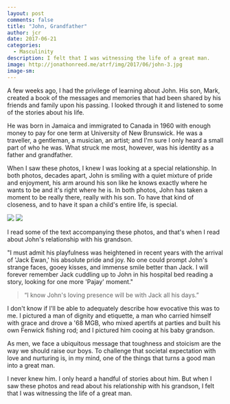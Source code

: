 ```yaml
---
layout: post
comments: false
title: "John, Grandfather"
author: jcr
date: 2017-06-21
categories:
  - Masculinity
description: I felt that I was witnessing the life of a great man.
image: http://jonathonreed.me/atrf/img/2017/06/john-3.jpg
image-sm:
---
```


A few weeks ago, I had the privilege of learning about John. His son, Mark, created a book of the messages and memories that had been shared by his friends and family upon his passing. I looked through it and listened to some of the stories about his life.

He was born in Jamaica and immigrated to Canada in 1960 with enough money to pay for one term at University of New Brunswick. He was a traveller, a gentleman, a musician, an artist; and I'm sure I only heard a small part of who he was. What struck me most, however, was his identity as a father and grandfather.

When I saw these photos, I knew I was looking at a special relationship. In both photos, decades apart, John is smiling with a quiet mixture of pride and enjoyment, his arm around his son like he knows exactly where he wants to be and it's right where he is. In both photos, John has taken a moment to be really there, really with his son. To have that kind of closeness, and to have it span a child's entire life, is special.

<img src="http://jonathonreed.me/atrf/img/2017/06/john-2.jpg">

<img src="http://jonathonreed.me/atrf/img/2017/06/john-3.jpg">

I read some of the text accompanying these photos, and that's when I read about John's relationship with his grandson.

"I must admit his playfulness was heightened in recent years with the arrival of 'Jack Ewan,' his absolute pride and joy. No one could prompt John's strange faces, gooey kisses, and immense smile better than Jack. I will forever remember Jack cuddling up to John in his hospital bed reading a story, looking for one more 'Pajay' moment."

<blockquote>&ldquo;I know John's loving presence will be with Jack all his days.&rdquo;</blockquote>

I don't know if I'll be able to adequately describe how evocative this was to me. I pictured a man of dignity and etiquette, a man who carried himself with grace and drove a '68 MGB, who mixed apertifs at parties and built his own Fenwick fishing rod; and I pictured him cooing at his baby grandson.

As men, we face a ubiquitous message that toughness and stoicism are the way we should raise our boys. To challenge that societal expectation with love and nurturing is, in my mind, one of the things that turns a good man into a great man. 

I never knew him. I only heard a handful of stories about him. But when I saw these photos and read about his relationship with his grandson, I felt that I was witnessing the life of a great man.